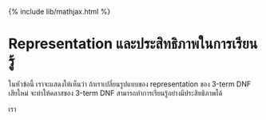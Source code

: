 {% include lib/mathjax.html %}
# Representation และประสิทธิภาพในการเรียนรู้
ในหัวข้อนี้ เราจะแสดงให้เห็นว่า ถ้าเราเปลี่ยนรูปแบบของ representation ของ 3-term DNF
เสียใหม่ จะทำให้คลาสของ 3-term DNF สามารถทำการเรียนรู้อย่างมีประสิทธิภาพได้

เรา
